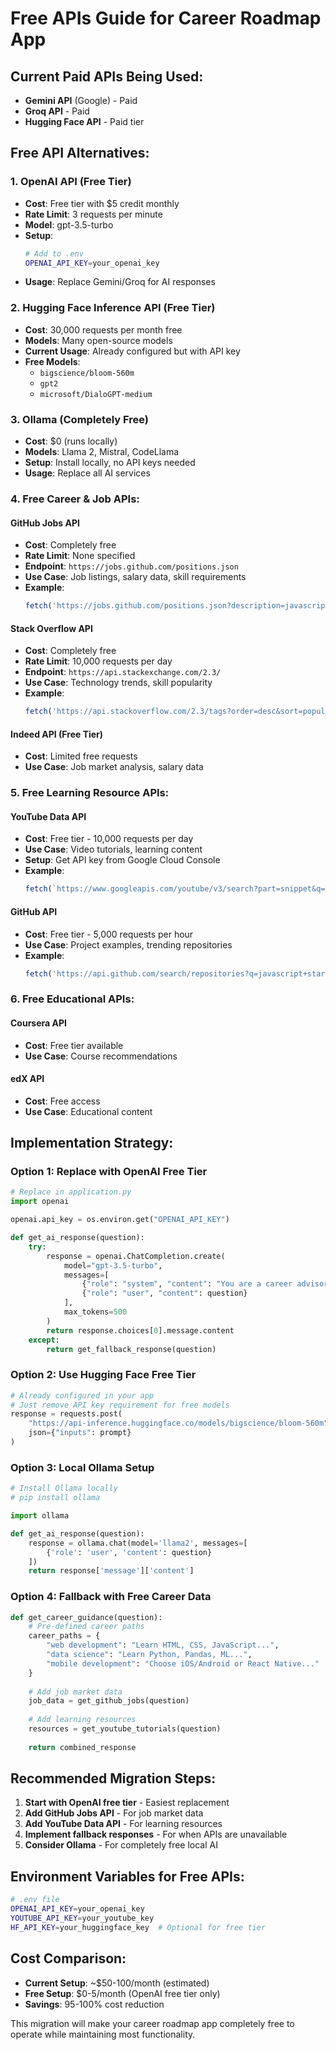 # Free APIs Guide for Career Roadmap App

## Current Paid APIs Being Used:
- **Gemini API** (Google) - Paid
- **Groq API** - Paid  
- **Hugging Face API** - Paid tier

## Free API Alternatives:

### 1. **OpenAI API (Free Tier)**
- **Cost**: Free tier with $5 credit monthly
- **Rate Limit**: 3 requests per minute
- **Model**: gpt-3.5-turbo
- **Setup**: 
  ```bash
  # Add to .env
  OPENAI_API_KEY=your_openai_key
  ```
- **Usage**: Replace Gemini/Groq for AI responses

### 2. **Hugging Face Inference API (Free Tier)**
- **Cost**: 30,000 requests per month free
- **Models**: Many open-source models
- **Current Usage**: Already configured but with API key
- **Free Models**: 
  - `bigscience/bloom-560m`
  - `gpt2`
  - `microsoft/DialoGPT-medium`

### 3. **Ollama (Completely Free)**
- **Cost**: $0 (runs locally)
- **Models**: Llama 2, Mistral, CodeLlama
- **Setup**: Install locally, no API keys needed
- **Usage**: Replace all AI services

### 4. **Free Career & Job APIs:**

#### **GitHub Jobs API**
- **Cost**: Completely free
- **Rate Limit**: None specified
- **Endpoint**: `https://jobs.github.com/positions.json`
- **Use Case**: Job listings, salary data, skill requirements
- **Example**:
  ```javascript
  fetch('https://jobs.github.com/positions.json?description=javascript&location=remote')
  ```

#### **Stack Overflow API**
- **Cost**: Completely free
- **Rate Limit**: 10,000 requests per day
- **Endpoint**: `https://api.stackexchange.com/2.3/`
- **Use Case**: Technology trends, skill popularity
- **Example**:
  ```javascript
  fetch('https://api.stackoverflow.com/2.3/tags?order=desc&sort=popular&site=stackoverflow')
  ```

#### **Indeed API (Free Tier)**
- **Cost**: Limited free requests
- **Use Case**: Job market analysis, salary data

### 5. **Free Learning Resource APIs:**

#### **YouTube Data API**
- **Cost**: Free tier - 10,000 requests per day
- **Use Case**: Video tutorials, learning content
- **Setup**: Get API key from Google Cloud Console
- **Example**:
  ```javascript
  fetch(`https://www.googleapis.com/youtube/v3/search?part=snippet&q=javascript+tutorial&type=video&key=${API_KEY}`)
  ```

#### **GitHub API**
- **Cost**: Free tier - 5,000 requests per hour
- **Use Case**: Project examples, trending repositories
- **Example**:
  ```javascript
  fetch('https://api.github.com/search/repositories?q=javascript+stars:>1000')
  ```

### 6. **Free Educational APIs:**

#### **Coursera API**
- **Cost**: Free tier available
- **Use Case**: Course recommendations

#### **edX API**
- **Cost**: Free access
- **Use Case**: Educational content

## Implementation Strategy:

### Option 1: Replace with OpenAI Free Tier
```python
# Replace in application.py
import openai

openai.api_key = os.environ.get("OPENAI_API_KEY")

def get_ai_response(question):
    try:
        response = openai.ChatCompletion.create(
            model="gpt-3.5-turbo",
            messages=[
                {"role": "system", "content": "You are a career advisor..."},
                {"role": "user", "content": question}
            ],
            max_tokens=500
        )
        return response.choices[0].message.content
    except:
        return get_fallback_response(question)
```

### Option 2: Use Hugging Face Free Tier
```python
# Already configured in your app
# Just remove API key requirement for free models
response = requests.post(
    "https://api-inference.huggingface.co/models/bigscience/bloom-560m",
    json={"inputs": prompt}
)
```

### Option 3: Local Ollama Setup
```python
# Install Ollama locally
# pip install ollama

import ollama

def get_ai_response(question):
    response = ollama.chat(model='llama2', messages=[
        {'role': 'user', 'content': question}
    ])
    return response['message']['content']
```

### Option 4: Fallback with Free Career Data
```python
def get_career_guidance(question):
    # Pre-defined career paths
    career_paths = {
        "web development": "Learn HTML, CSS, JavaScript...",
        "data science": "Learn Python, Pandas, ML...",
        "mobile development": "Choose iOS/Android or React Native..."
    }
    
    # Add job market data
    job_data = get_github_jobs(question)
    
    # Add learning resources
    resources = get_youtube_tutorials(question)
    
    return combined_response
```

## Recommended Migration Steps:

1. **Start with OpenAI free tier** - Easiest replacement
2. **Add GitHub Jobs API** - For job market data
3. **Add YouTube Data API** - For learning resources
4. **Implement fallback responses** - For when APIs are unavailable
5. **Consider Ollama** - For completely free local AI

## Environment Variables for Free APIs:
```bash
# .env file
OPENAI_API_KEY=your_openai_key
YOUTUBE_API_KEY=your_youtube_key
HF_API_KEY=your_huggingface_key  # Optional for free tier
```

## Cost Comparison:
- **Current Setup**: ~$50-100/month (estimated)
- **Free Setup**: $0-5/month (OpenAI free tier only)
- **Savings**: 95-100% cost reduction

This migration will make your career roadmap app completely free to operate while maintaining most functionality.


